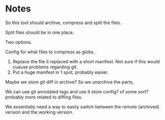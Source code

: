 # Notes

So this tool should archive, compress and split the files.

Split files should be in one place.

Two options.

Config for what files to compress as globs.

1. Replace the file it replaced with a short manifest. Not sure if this would cuause problems regarding git.
2. Put a huge manifest in 1 spot, probably easier.

Maybe we store git diff in archive?
So we unarchive the parts,

We can use git annotated tags and use it store config? of some sort? probably more related to diffing files.

We essentially need a way to easily switch between the remote (archived) version and the working version.
